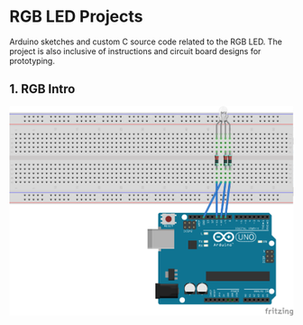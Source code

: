 # RGB LED Projects

Arduino sketches and custom C source code related to the RGB LED. The project is also inclusive of instructions and circuit board designs for prototyping.


## 1. RGB Intro

![rgb-led-intro-schematic](rgb_led_intro/rgb_led_intro_bb.png)
